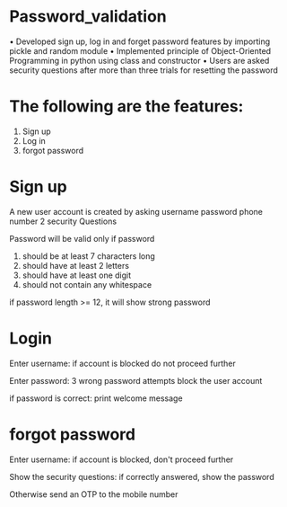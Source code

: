 # Password_validation
•	Developed sign up, log in and forget password features by importing pickle and random module
•	Implemented principle of Object-Oriented Programming in python using class and constructor
•	Users are asked security questions after more than three trials for resetting the password


# The following are the features:
1. Sign up
2. Log in
3. forgot password

# Sign up
A new user account is created by asking
username
password
phone number
2 security Questions

Password will be valid only if password
1. should be at least 7 characters long
2. should have at least 2 letters
3. should have at least one digit
4. should not contain any whitespace

if password length >= 12, it will show strong password

# Login
Enter username:
if account is blocked do not proceed further

Enter password:
3 wrong password attempts
block the user account

if password is correct:
print welcome message

# forgot password
Enter username:
if account is blocked, don't proceed further

Show the security questions:
if correctly answered, show the password

Otherwise send an OTP to the mobile number




